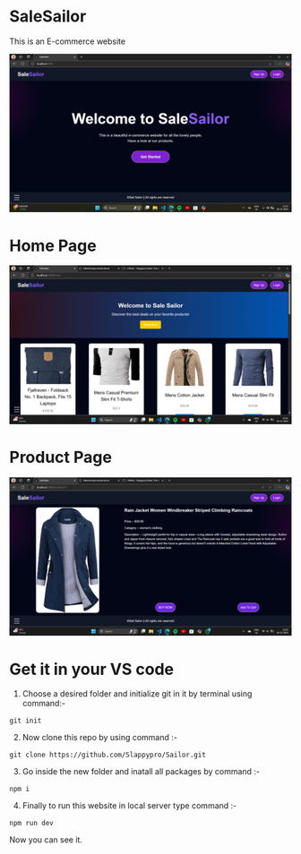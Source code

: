 # SaleSailor
This is an E-commerce website 

![alt text](public/image.png)

# Home Page

![alt text](public/image-3.png)

# Product Page

![alt text](public/image-2.png)

# Get it in your VS code

1. Choose a desired folder and initialize git in it by terminal using command:-
``` 
git init
```

2. Now clone this repo by using command :-
```
git clone https://github.com/Slappypro/Sailor.git
```

3. Go inside the new folder and inatall all packages by command :-
```
npm i
```

4. Finally to run this website in local server type command :- 
```
npm run dev
```

Now you can see it.